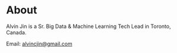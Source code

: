 # About

Alvin Jin is a Sr. Big Data & Machine Learning Tech Lead in Toronto, Canada.


Email: alvincjin@gmail.com


